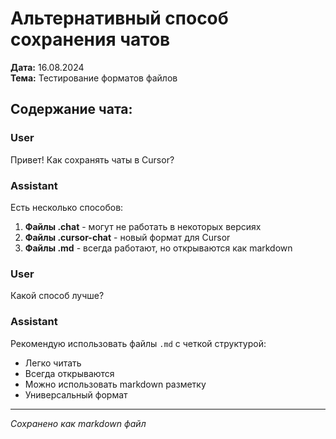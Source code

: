 # Альтернативный способ сохранения чатов

**Дата:** 16.08.2024  
**Тема:** Тестирование форматов файлов

## Содержание чата:

### User
Привет! Как сохранять чаты в Cursor?

### Assistant
Есть несколько способов:

1. **Файлы .chat** - могут не работать в некоторых версиях
2. **Файлы .cursor-chat** - новый формат для Cursor
3. **Файлы .md** - всегда работают, но открываются как markdown

### User
Какой способ лучше?

### Assistant
Рекомендую использовать файлы `.md` с четкой структурой:

- Легко читать
- Всегда открываются
- Можно использовать markdown разметку
- Универсальный формат

---
*Сохранено как markdown файл*
